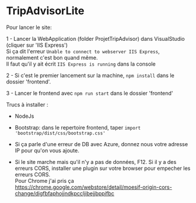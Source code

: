 # TripAdvisorLite

Pour lancer le site:

1 - Lancer la WebApplication (folder ProjetTripAdvisor) dans VisualStudio (cliquer sur 'IIS Express')  
Si ça dit l'erreur ```Unable to connect to webserver IIS Express```, normalement c'est bon quand même.   
Il faut qu'il y ait écrit ```IIS Express is running``` dans la console

2 - Si c'est le premier lancement sur la machine, ```npm install``` dans le dossier 'frontend'.

3 - Lancer le frontend avec ```npm run start``` dans le dossier 'frontend'
	

Trucs à installer : 
- NodeJs
- Bootstrap: dans le repertoire frontend, taper ```import 'bootstrap/dist/css/bootstrap.css'```

- Si ça parle d'une erreur de DB avec Azure, donnez nous votre adresse IP pour qu'on vous ajoute.

- Si le site marche mais qu'il n'y a pas de données, F12. Si il y a des erreurs CORS, installer une plugin sur votre browser pour empecher les erreurs CORS.   
Pour Chrome j'ai pris ça https://chrome.google.com/webstore/detail/moesif-origin-cors-change/digfbfaphojjndkpccljibejjbppifbc 
